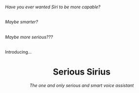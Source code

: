 <h6>Have you ever wanted Siri to be more capable? </h6>
<h6>Maybe smarter? </h6>
<h6>Maybe more <i>serious</i>??? </h6>

Introducing...

<div align="center">
  <h1>Serious Sirius</h1>
  <h6>The one and only serious and smart voice assistant</h6>
</div>
